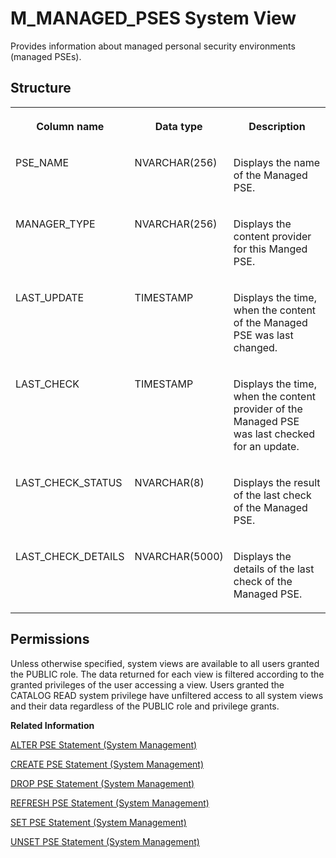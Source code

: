<!-- loio5c745caa0d424a9aa4803c8d6d3d81fe -->

# M\_MANAGED\_PSES System View

Provides information about managed personal security environments \(managed PSEs\).



## Structure


<table>
<tr>
<th valign="top">

Column name

</th>
<th valign="top">

Data type

</th>
<th valign="top">

Description

</th>
</tr>
<tr>
<td valign="top">

PSE\_NAME

</td>
<td valign="top">

NVARCHAR\(256\)

</td>
<td valign="top">

Displays the name of the Managed PSE.

</td>
</tr>
<tr>
<td valign="top">

MANAGER\_TYPE

</td>
<td valign="top">

NVARCHAR\(256\)

</td>
<td valign="top">

Displays the content provider for this Manged PSE.

</td>
</tr>
<tr>
<td valign="top">

LAST\_UPDATE

</td>
<td valign="top">

TIMESTAMP

</td>
<td valign="top">

Displays the time, when the content of the Managed PSE was last changed.

</td>
</tr>
<tr>
<td valign="top">

LAST\_CHECK

</td>
<td valign="top">

TIMESTAMP

</td>
<td valign="top">

Displays the time, when the content provider of the Managed PSE was last checked for an update.

</td>
</tr>
<tr>
<td valign="top">

LAST\_CHECK\_STATUS

</td>
<td valign="top">

NVARCHAR\(8\)

</td>
<td valign="top">

Displays the result of the last check of the Managed PSE.

</td>
</tr>
<tr>
<td valign="top">

LAST\_CHECK\_DETAILS

</td>
<td valign="top">

NVARCHAR\(5000\)

</td>
<td valign="top">

Displays the details of the last check of the Managed PSE.

</td>
</tr>
</table>



## Permissions

Unless otherwise specified, system views are available to all users granted the PUBLIC role. The data returned for each view is filtered according to the granted privileges of the user accessing a view. Users granted the CATALOG READ system privilege have unfiltered access to all system views and their data regardless of the PUBLIC role and privilege grants.

**Related Information**  


[ALTER PSE Statement \(System Management\)](../../010-SQL-Reference/012-SQL-Statements/alter-pse-statement-system-management-9c22c6f.md "Modifies a PSE.")

[CREATE PSE Statement \(System Management\)](../../010-SQL-Reference/012-SQL-Statements/create-pse-statement-system-management-4d80bf6.md "Creates a personal security environment (PSE).")

[DROP PSE Statement \(System Management\)](../../010-SQL-Reference/012-SQL-Statements/drop-pse-statement-system-management-25d6795.md "Drops a PSE.")

[REFRESH PSE Statement \(System Management\)](../../010-SQL-Reference/012-SQL-Statements/refresh-pse-statement-system-management-c2f1007.md "Refreshes a managed PSE.")

[SET PSE Statement \(System Management\)](../../010-SQL-Reference/012-SQL-Statements/set-pse-statement-system-management-10fe807.md "Sets the purpose of a PSE, which is the type of trust validation for the PSE to use.")

[UNSET PSE Statement \(System Management\)](../../010-SQL-Reference/012-SQL-Statements/unset-pse-statement-system-management-4082553.md "Remove the assigned purpose for a PSE along with any assigned objects.")

